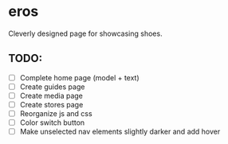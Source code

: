 # eros
Cleverly designed page for showcasing shoes.

## TODO:
- [ ] Complete home page (model + text)
- [ ] Create guides page
- [ ] Create media page
- [ ] Create stores page
- [ ] Reorganize js and css
- [ ] Color switch button
- [ ] Make unselected nav elements slightly darker and add hover